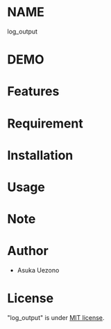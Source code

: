 # NAME
 log_output
# DEMO
  
# Features
 
# Requirement
 
# Installation
 
# Usage
 
# Note
 
# Author
* Asuka Uezono
 
# License
"log_output" is under [MIT license](https://en.wikipedia.org/wiki/MIT_License).

